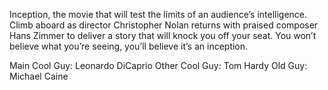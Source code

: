 Inception, the movie that will test the limits of an audience’s intelligence. Climb aboard as director Christopher Nolan returns with praised composer Hans Zimmer to deliver a story that will knock you off your seat. You won’t believe what you’re seeing, you’ll believe it’s an inception.

Main Cool Guy: Leonardo DiCaprio
Other Cool Guy: Tom Hardy
Old Guy: Michael Caine